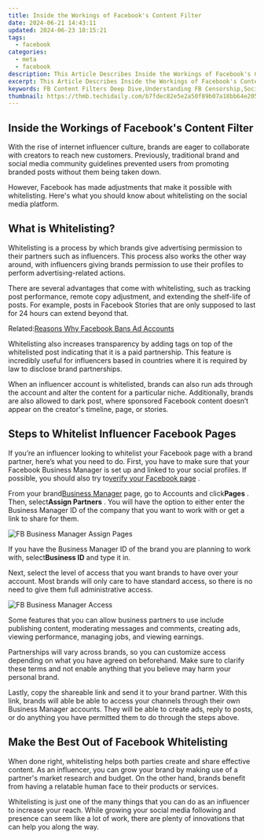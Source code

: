 ```yaml
---
title: Inside the Workings of Facebook's Content Filter
date: 2024-06-21 14:43:11
updated: 2024-06-23 10:15:21
tags:
  - facebook
categories:
  - meta
  - facebook
description: This Article Describes Inside the Workings of Facebook's Content Filter
excerpt: This Article Describes Inside the Workings of Facebook's Content Filter
keywords: FB Content Filters Deep Dive,Understanding FB Censorship,Social Media Content Management,Platform Moderation Techniques,Facebook's Filtering Policy,News Feed Regulation by Facebook,Digital Content Oversight on FB
thumbnail: https://thmb.techidaily.com/b7fdec82e5e2a50f89b07a18bb64e205705f93d7819f0fe370579d848f9daaea.jpg
---
```


## Inside the Workings of Facebook's Content Filter

 With the rise of internet influencer culture, brands are eager to collaborate with creators to reach new customers. Previously, traditional brand and social media community guidelines prevented users from promoting branded posts without them being taken down.

 However, Facebook has made adjustments that make it possible with whitelisting. Here's what you should know about whitelisting on the social media platform.

## What is Whitelisting?

 Whitelisting is a process by which brands give advertising permission to their partners such as influencers. This process also works the other way around, with influencers giving brands permission to use their profiles to perform advertising-related actions.

 There are several advantages that come with whitelisting, such as tracking post performance, remote copy adjustment, and extending the shelf-life of posts. For example, posts in Facebook Stories that are only supposed to last for 24 hours can extend beyond that.

 Related:[Reasons Why Facebook Bans Ad Accounts](https://www.makeuseof.com/reasons-facebook-bans-ad-accounts/)

 Whitelisting also increases transparency by adding tags on top of the whitelisted post indicating that it is a paid partnership. This feature is incredibly useful for influencers based in countries where it is required by law to disclose brand partnerships.

 When an influencer account is whitelisted, brands can also run ads through the account and alter the content for a particular niche. Additionally, brands are also allowed to dark post, where sponsored Facebook content doesn’t appear on the creator's timeline, page, or stories.

## Steps to Whitelist Influencer Facebook Pages

 If you’re an influencer looking to whitelist your Facebook page with a brand partner, here’s what you need to do. First, you have to make sure that your Facebook Business Manager is set up and linked to your social profiles. If possible, you should also try to[verify your Facebook page](https://www.makeuseof.com/verify-facebook-business-page/) .

 From your brand[Business Manager](https://business.facebook.com) page, go to Accounts and click**Pages** . Then, select**Assign Partners** . You will have the option to either enter the Business Manager ID of the company that you want to work with or get a link to share for them.

![FB Business Manager Assign Pages](https://static1.makeuseofimages.com/wordpress/wp-content/uploads/2021/07/FB-Business-Manager-Assign-Pages.png)

 If you have the Business Manager ID of the brand you are planning to work with, select**Business ID** and type it in.

 Next, select the level of access that you want brands to have over your account. Most brands will only care to have standard access, so there is no need to give them full administrative access.

![FB Business Manager Access](https://static1.makeuseofimages.com/wordpress/wp-content/uploads/2021/07/FB-Business-Manager-Access.jpg)

 Some features that you can allow business partners to use include publishing content, moderating messages and comments, creating ads, viewing performance, managing jobs, and viewing earnings.

 Partnerships will vary across brands, so you can customize access depending on what you have agreed on beforehand. Make sure to clarify these terms and not enable anything that you believe may harm your personal brand.

 Lastly, copy the shareable link and send it to your brand partner. With this link, brands will able be able to access your channels through their own Business Manager accounts. They will be able to create ads, reply to posts, or do anything you have permitted them to do through the steps above.

## Make the Best Out of Facebook Whitelisting

 When done right, whitelisting helps both parties create and share effective content. As an influencer, you can grow your brand by making use of a partner's market research and budget. On the other hand, brands benefit from having a relatable human face to their products or services.

 Whitelisting is just one of the many things that you can do as an influencer to increase your reach. While growing your social media following and presence can seem like a lot of work, there are plenty of innovations that can help you along the way.


<ins class="adsbygoogle"
     style="display:block"
     data-ad-format="autorelaxed"
     data-ad-client="ca-pub-7571918770474297"
     data-ad-slot="1223367746"></ins>



<ins class="adsbygoogle"
     style="display:block"
     data-ad-client="ca-pub-7571918770474297"
     data-ad-slot="8358498916"
     data-ad-format="auto"
     data-full-width-responsive="true"></ins>
